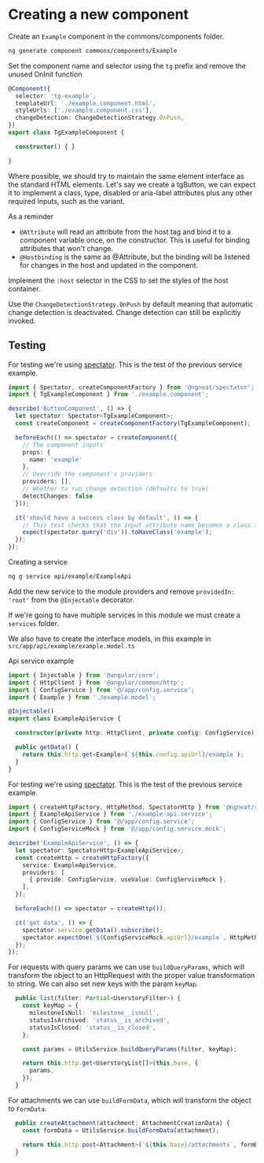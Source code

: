 # Creating a new component

Create an `Example` component in the commons/components folder.

```bash
ng generate component commons/components/Example
```
Set the component name and selector using the `tg` prefix and remove the unused OnInit function

```ts
@Component({
  selector: 'tg-example',
  templateUrl: './example.component.html',
  styleUrls: ['./example.component.css'],
  changeDetection: ChangeDetectionStrategy.OnPush,
})
export class TgExampleComponent {

  constructor() { }

}
```
Where possible, we should try to maintain the same element interface as the standard HTML elements. Let's say we create a tgButton, we can expect it to implement a class, type, disabled or aria-label attributes plus any other required Inputs, such as the variant.

As a reminder

- `@Attribute` will read an attribute from the host tag and bind it to a component variable once, on the constructor. This is useful for binding attributes that won't change.
- `@Hostbinding` is the same as @Attribute, but the binding will be listened for changes in the host and updated in the component.

Implement the `:host` selector in the CSS to set the styles of the host container.

Use the `ChangeDetectionStrategy.OnPush` by default meaning that automatic change detection is deactivated. Change detection can still be explicitly invoked.


## Testing

For testing we're using [spectator](https://github.com/ngneat/spectator). This is the test of the previous service example.

```ts
import { Spectator, createComponentFactory } from '@ngneat/spectator';
import { TgExampleComponent } from './example.component';

describe('ButtonComponent', () => {
  let spectator: Spectator<TgExampleComponent>;
  const createComponent = createComponentFactory(TgExampleComponent);

  beforeEach(() => spectator = createComponent({
    // The component inputs
    props: {
      name: 'example'
    },
    // Override the component's providers
    providers: [],
    // Whether to run change detection (defaults to true)
    detectChanges: false
  }));

  it('should have a success class by default', () => {
    // This test checks that the input attribute name becomes a class in the component structure
    expect(spectator.query('div')).toHaveClass('example');
  });
});
```











Creating a service

```bash
ng g service api/example/ExampleApi
```

Add the new service to the module providers and remove `providedIn: 'root'` from the `@Injectable` decorator.

If we're going to have multiple services in this module we must create a `services` folder.

We also have to create the interface models, in this example in `src/app/api/example/example.model.ts`

Api service example

```ts
import { Injectable } from '@angular/core';
import { HttpClient } from '@angular/common/http';
import { ConfigService } from '@/app/config.service';
import { Example } from './example.model';

@Injectable()
export class ExampleApiService {

  constructor(private http: HttpClient, private config: ConfigService) { }

  public getData() {
    return this.http.get<Example>(`${this.config.apiUrl}/example`);
  }
}
```

For testing we're using [spectator](https://github.com/ngneat/spectator). This is the test of the previous service example.

```ts
import { createHttpFactory, HttpMethod, SpectatorHttp } from '@ngneat/spectator';
import { ExampleApiService } from './example-api.service';
import { ConfigService } from '@/app/config.service';
import { ConfigServiceMock } from '@/app/config.service.mock';

describe('ExampleApiService', () => {
  let spectator: SpectatorHttp<ExampleApiService>;
  const createHttp = createHttpFactory({
    service: ExampleApiService,
    providers: [
      { provide: ConfigService, useValue: ConfigServiceMock },
    ],
  });

  beforeEach(() => spectator = createHttp());

  it('get data', () => {
    spectator.service.getData().subscribe();
    spectator.expectOne(`${ConfigServiceMock.apiUrl}/example`, HttpMethod.GET);
  });
});
```

For requests with query params we can use `buildQueryParams`, which will transform the object to an HttpRequest with the proper value transformation to string. We can also set new keys with the param `keyMap`.

```ts
  public list(filter: Partial<UserstoryFilter>) {
    const keyMap = {
      milestoneIsNull: 'milestone__isnull',
      statusIsArchived: 'status__is_archived',
      statusIsClosed: 'status__is_closed',
    };

    const params = UtilsService.buildQueryParams(filter, keyMap);

    return this.http.get<UserstoryList[]>(this.base, {
      params,
    });
  }
```


For attachments we can use `buildFormData`, which will transform the object to `FormData`.

```ts
  public createAttachment(attachment: AttachmentCreationData) {
    const formData = UtilsService.buildFormData(attachment);

    return this.http.post<Attachment>(`${this.base}/attachments`, formData);
  }

```
